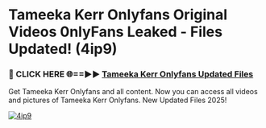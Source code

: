 # Tameeka Kerr Onlyfans Original Videos 0nlyFans Leaked - Files Updated! (4ip9)

<h3>🔴 CLICK HERE 🌐==►► <a href="https://tinyurl.com/3hn5wdd3" rel="nofollow">Tameeka Kerr Onlyfans Updated Files</a></h3>

Get Tameeka Kerr Onlyfans and all content. Now you can access all videos and pictures of Tameeka Kerr Onlyfans. New Updated Files 2025!

[![4ip9](https://i.imgur.com/4HnBqBT.gif)](https://tinyurl.com/3hn5wdd3)
